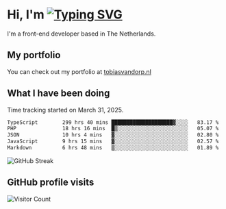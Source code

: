 # Hi, I'm [![Typing SVG](https://readme-typing-svg.demolab.com?font=Fira+Code&pause=1000&width=435&lines=tobiasvdorp)](https://git.io/typing-svg)

I'm a front-end developer based in The Netherlands.

## My portfolio

You can check out my portfolio at [tobiasvandorp.nl](https://www.tobiasvandorp.nl/)

## What I have been doing

Time tracking started on March 31, 2025.

<!--START_SECTION:waka-->

```txt
TypeScript        299 hrs 40 mins ████████████████████▓░░░░   83.17 %
PHP               18 hrs 16 mins  █▒░░░░░░░░░░░░░░░░░░░░░░░   05.07 %
JSON              10 hrs 4 mins   ▓░░░░░░░░░░░░░░░░░░░░░░░░   02.80 %
JavaScript        9 hrs 15 mins   ▓░░░░░░░░░░░░░░░░░░░░░░░░   02.57 %
Markdown          6 hrs 48 mins   ▒░░░░░░░░░░░░░░░░░░░░░░░░   01.89 %
```

<!--END_SECTION:waka-->

![GitHub Streak](https://streak-stats.demolab.com?user=tobiasvdorp&theme=dark&hide_border=true&mode=weekly&background=36%2C6400A6%2C000000)

## GitHub profile visits

![Visitor Count](https://profile-counter.glitch.me/tobiasvdorp/count.svg)
